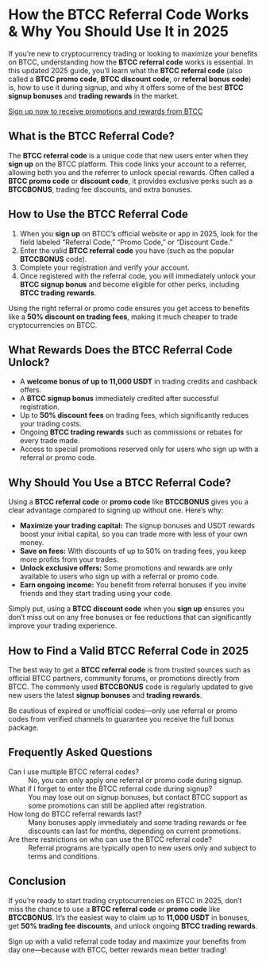 
<h1>How the BTCC Referral Code Works &amp; Why You Should Use It in 2025</h1>
<p>If you’re new to cryptocurrency trading or looking to maximize your benefits on BTCC, understanding how the <strong>BTCC referral code</strong> works is essential. In this updated 2025 guide, you’ll learn what the <strong>BTCC referral code</strong> (also called a <strong>BTCC promo code</strong>, <strong>BTCC discount code</strong>, or <strong>referral bonus code</strong>) is, how to use it during signup, and why it offers some of the best <strong>BTCC signup bonuses</strong> and <strong>trading rewards</strong> in the market.</p>
<p><a href="https://partner.btcc.com/us/c/BTCCBONUS/9303" target="_blank">Sign up now to receive promotions and rewards from BTCC</a></p>
<img src="https://images.mirror-media.xyz/publication-images/Nc6y3OxKjW0A_p-rYhSn7.png?height=960&amp;width=1920" decoding="async" data-nimg="fill" class="css-xah9so" style="position:absolute;top:0;left:0;bottom:0;right:0;box-sizing:border-box;padding:0;border:none;margin:auto;display:block;width:0;height:0;min-width:100%;max-width:100%;min-height:100%;max-height:100%">
<h2>What is the BTCC Referral Code?</h2>
<p>The <strong>BTCC referral code</strong> is a unique code that new users enter when they <strong>sign up</strong> on the BTCC platform. This code links your account to a referrer, allowing both you and the referrer to unlock special rewards. Often called a <strong>BTCC promo code</strong> or <strong>discount code</strong>, it provides exclusive perks such as a <strong>BTCCBONUS</strong>, trading fee discounts, and extra bonuses.</p>
<h2>How to Use the BTCC Referral Code</h2>
<ol>
<li>When you <strong>sign up</strong> on BTCC’s official website or app in 2025, look for the field labeled “Referral Code,” “Promo Code,” or “Discount Code.”</li>
<li>Enter the valid <strong>BTCC referral code</strong> you have (such as the popular <strong>BTCCBONUS</strong> code).</li>
<li>Complete your registration and verify your account.</li>
<li>Once registered with the referral code, you will immediately unlock your <strong>BTCC signup bonus</strong> and become eligible for other perks, including <strong>BTCC trading rewards</strong>.</li>
</ol>
<p>Using the right referral or promo code ensures you get access to benefits like a <strong>50% discount on trading fees</strong>, making it much cheaper to trade cryptocurrencies on BTCC.</p>
<h2>What Rewards Does the BTCC Referral Code Unlock?</h2>
<ul>
<li>A <strong>welcome bonus of up to 11,000 USDT</strong> in trading credits and cashback offers.</li>
<li>A <strong>BTCC signup bonus</strong> immediately credited after successful registration.</li>
<li>Up to <strong>50% discount fees</strong> on trading fees, which significantly reduces your trading costs.</li>
<li>Ongoing <strong>BTCC trading rewards</strong> such as commissions or rebates for every trade made.</li>
<li>Access to special promotions reserved only for users who sign up with a referral or promo code.</li>
</ul>
<h2>Why Should You Use a BTCC Referral Code?</h2>
<p>Using a <strong>BTCC referral code</strong> or <strong>promo code</strong> like <strong>BTCCBONUS</strong> gives you a clear advantage compared to signing up without one. Here’s why:</p>
<ul>
<li><strong>Maximize your trading capital:</strong> The signup bonuses and USDT rewards boost your initial capital, so you can trade more with less of your own money.</li>
<li><strong>Save on fees:</strong> With discounts of up to 50% on trading fees, you keep more profits from your trades.</li>
<li><strong>Unlock exclusive offers:</strong> Some promotions and rewards are only available to users who sign up with a referral or promo code.</li>
<li><strong>Earn ongoing income:</strong> You benefit from referral bonuses if you invite friends and they start trading using your code.</li>
</ul>
<p>Simply put, using a <strong>BTCC discount code</strong> when you <strong>sign up</strong> ensures you don’t miss out on any free bonuses or fee reductions that can significantly improve your trading experience.</p>
<h2>How to Find a Valid BTCC Referral Code in 2025</h2>
<p>The best way to get a <strong>BTCC referral code</strong> is from trusted sources such as official BTCC partners, community forums, or promotions directly from BTCC. The commonly used <strong>BTCCBONUS</strong> code is regularly updated to give new users the latest <strong>signup bonuses</strong> and <strong>trading rewards</strong>.</p>
<p>Be cautious of expired or unofficial codes—only use referral or promo codes from verified channels to guarantee you receive the full bonus package.</p>
<h2>Frequently Asked Questions</h2>
<dl>
<dt>Can I use multiple BTCC referral codes?</dt>
<dd>No, you can only apply one referral or promo code during signup.</dd>
<dt>What if I forget to enter the BTCC referral code during signup?</dt>
<dd>You may lose out on signup bonuses, but contact BTCC support as some promotions can still be applied after registration.</dd>
<dt>How long do BTCC referral rewards last?</dt>
<dd>Many bonuses apply immediately and some trading rewards or fee discounts can last for months, depending on current promotions.</dd>
<dt>Are there restrictions on who can use the BTCC referral code?</dt>
<dd>Referral programs are typically open to new users only and subject to terms and conditions.</dd>
</dl>
<h2>Conclusion</h2>
<p>If you’re ready to start trading cryptocurrencies on BTCC in 2025, don’t miss the chance to use a <strong>BTCC referral code</strong> or <strong>promo code</strong> like <strong>BTCCBONUS</strong>. It’s the easiest way to claim up to <strong>11,000 USDT</strong> in bonuses, get <strong>50% trading fee discounts</strong>, and unlock ongoing <strong>BTCC trading rewards</strong>.</p>
<p>Sign up with a valid referral code today and maximize your benefits from day one—because with BTCC, better rewards mean better trading!</p>
</article>
</body>
</html>

